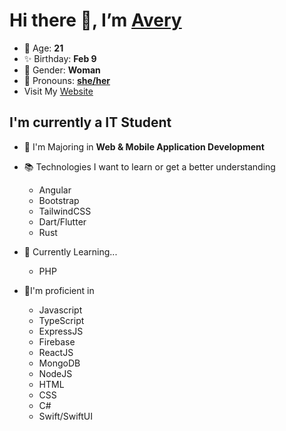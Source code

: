 # Hi there 👋, I’m [Avery][website]

- 🌸 Age: **21**
- ✨ Birthday: **Feb 9**
- 🎨 Gender: **Woman**
- 🌈 Pronouns: **[she/her][pronouns]**
- Visit My [Website][website]

## I'm currently a IT Student

- 📌 I'm Majoring in **Web & Mobile Application Development**
- 📚 Technologies I want to learn or get a better understanding

  - Angular
  - Bootstrap
  - TailwindCSS
  - Dart/Flutter
  - Rust
 
- 🏫 Currently Learning...

  - PHP

- 🎉I'm proficient in

  - Javascript
  - TypeScript
  - ExpressJS
  - Firebase
  - ReactJS
  - MongoDB
  - NodeJS
  - HTML
  - CSS
  - C#
  - Swift/SwiftUI

[//]: <> (Links)

[wakatime-profile]: https://wakatime.com/@Averyyyyyyyy
[pronouns-definitions]: https://en.pronouns.page/she/her
[pronouns]: https://en.pronouns.page/she
[website]: https://avarose.dev/
[alexandres-badge-repo]: https://github.com/alexandresanlim/Badges4-README.md-Profile
